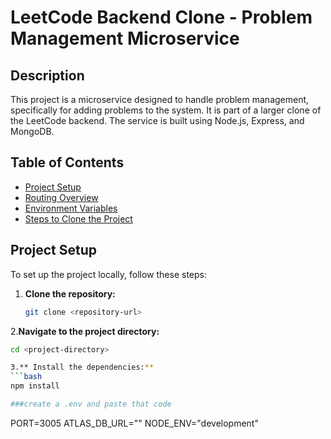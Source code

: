 # LeetCode Backend Clone - Problem Management Microservice

## Description
This project is a microservice designed to handle problem management, specifically for adding problems to the system. It is part of a larger clone of the LeetCode backend. The service is built using Node.js, Express, and MongoDB.

## Table of Contents
- [Project Setup](#project-setup)
- [Routing Overview](#routing-overview)
- [Environment Variables](#environment-variables)
- [Steps to Clone the Project](#steps-to-clone-the-project)

## Project Setup
To set up the project locally, follow these steps:

1. **Clone the repository:**
   ```bash
   git clone <repository-url>
2.**Navigate to the project directory:**
  ```bash
  cd <project-directory>

3.** Install the dependencies:**
 ```bash
npm install

###create a .env and paste that code

```
PORT=3005
ATLAS_DB_URL="<your-mongoDb-url>"
NODE_ENV="development"

```



